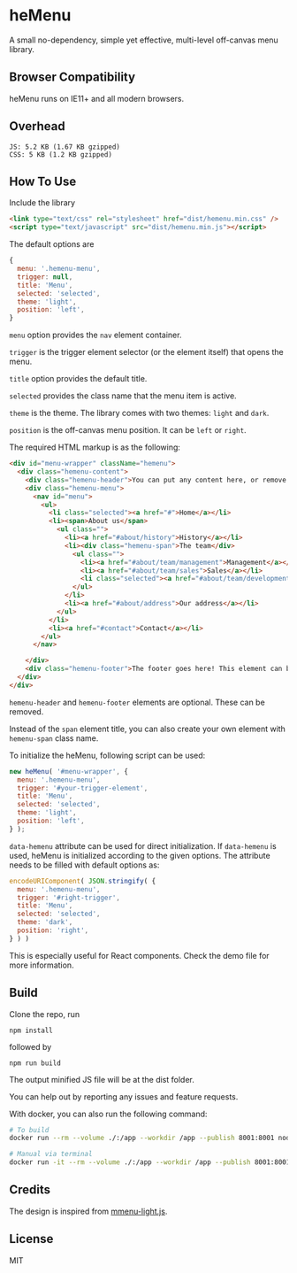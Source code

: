 # heMenu

A small no-dependency, simple yet effective, multi-level off-canvas menu library.

## Browser Compatibility

heMenu runs on IE11+ and all modern browsers.

## Overhead

```
JS: 5.2 KB (1.67 KB gzipped)
CSS: 5 KB (1.2 KB gzipped)
```

## How To Use

Include the library

```html
<link type="text/css" rel="stylesheet" href="dist/hemenu.min.css" />
<script type="text/javascript" src="dist/hemenu.min.js"></script>
```

The default options are

```javascript
{
  menu: '.hemenu-menu',
  trigger: null,
  title: 'Menu',
  selected: 'selected',
  theme: 'light',
  position: 'left',
}
```

`menu` option provides the `nav` element container.

`trigger` is the trigger element selector (or the element itself) that opens the menu.

`title` option provides the default title.

`selected` provides the class name that the menu item is active.

`theme` is the theme. The library comes with two themes: `light` and `dark`.

`position` is the off-canvas menu position. It can be `left` or `right`.

The required HTML markup is as the following:

```html
<div id="menu-wrapper" className="hemenu">
  <div class="hemenu-content">
    <div class="hemenu-header">You can put any content here, or remove this element.</div>
    <div class="hemenu-menu">
      <nav id="menu">
        <ul>
          <li class="selected"><a href="#">Home</a></li>
          <li><span>About us</span>
            <ul class="">
              <li><a href="#about/history">History</a></li>
              <li><div class="hemenu-span">The team</div>
                <ul class="">
                  <li><a href="#about/team/management">Management</a></li>
                  <li><a href="#about/team/sales">Sales</a></li>
                  <li class="selected"><a href="#about/team/development">Development</a></li>
                </ul>
              </li>
              <li><a href="#about/address">Our address</a></li>
            </ul>
          </li>
          <li><a href="#contact">Contact</a></li>
        </ul>
      </nav>

    </div>
    <div class="hemenu-footer">The footer goes here! This element can be removed.</div>
  </div>
</div>
```

`hemenu-header` and `hemenu-footer` elements are optional. These can be removed.

Instead of the `span` element title, you can also create your own element with `hemenu-span` class name.

To initialize the heMenu, following script can be used:

```js
new heMenu( '#menu-wrapper', {
  menu: '.hemenu-menu',
  trigger: '#your-trigger-element',
  title: 'Menu',
  selected: 'selected',
  theme: 'light',
  position: 'left',
} );
```

`data-hemenu` attribute can be used for direct initialization. If `data-hemenu` is used, heMenu is initialized according to the given options. The attribute needs to be filled with default options as:

```js
encodeURIComponent( JSON.stringify( {
  menu: '.hemenu-menu',
  trigger: '#right-trigger',
  title: 'Menu',
  selected: 'selected',
  theme: 'dark',
  position: 'right',
} ) )
```

This is especially useful for React components. Check the demo file for more information.

## Build

Clone the repo, run
```
npm install
```
followed by
```
npm run build
```
The output minified JS file will be at the dist folder.

You can help out by reporting any issues and feature requests.

With docker, you can also run the following command:

```bash
# To build
docker run --rm --volume ./:/app --workdir /app --publish 8001:8001 node:24.9.0 /bin/bash -c "npm install && npm run build"

# Manual via terminal
docker run -it --rm --volume ./:/app --workdir /app --publish 8001:8001 node:24.9.0 /bin/bash
```

## Credits

The design is inspired from [mmenu-light.js](https://mmenujs.com/mmenu-light).

## License

MIT